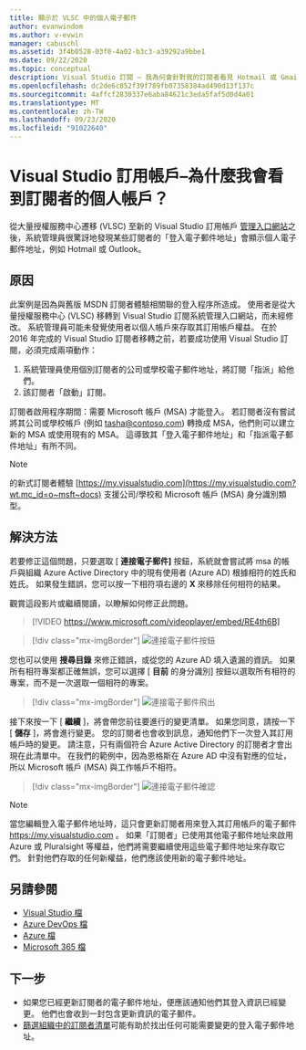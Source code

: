 ```yaml
---
title: 顯示於 VLSC 中的個人電子郵件
author: evanwindom
ms.author: v-evwin
manager: cabuschl
ms.assetid: 3f4b0528-03f0-4a02-b3c3-a39292a9bbe1
ms.date: 09/22/2020
ms.topic: conceptual
description: Visual Studio 訂閱 – 我為何會針對我的訂閱者看見 Hotmail 或 Gmail 地址？
ms.openlocfilehash: dc2de6c852f39f789fb07358384ad490d13f137c
ms.sourcegitcommit: 4affcf2830337e6aba84621c3eda5faf5d0d4a01
ms.translationtype: MT
ms.contentlocale: zh-TW
ms.lasthandoff: 09/23/2020
ms.locfileid: "91022640"
---
```

# <a name="visual-studio-subscriptions--why-do-i-see-personal-accounts-for-my-subscribers"></a>Visual Studio 訂用帳戶–為什麼我會看到訂閱者的個人帳戶？
從大量授權服務中心遷移 (VLSC) 至新的 Visual Studio 訂用帳戶 [管理入口網站](https://manage.visualstudio.com)之後，系統管理員很驚訝地發現某些訂閱者的「登入電子郵件地址」會顯示個人電子郵件地址，例如 Hotmail 或 Outlook。  

## <a name="cause"></a>原因
此案例是因為與舊版 MSDN 訂閱者體驗相關聯的登入程序所造成。 使用者是從大量授權服務中心 (VLSC) 移轉到 Visual Studio 訂閱系統管理入口網站，而未經修改。 系統管理員可能未發覺使用者以個人帳戶來存取其訂用帳戶權益。 在於 2016 年完成的 Visual Studio 訂閱者移轉之前，若要成功使用 Visual Studio 訂閱，必須完成兩項動作：
1. 系統管理員使用個別訂閱者的公司或學校電子郵件地址，將訂閱「指派」給他們。
2. 該訂閱者「啟動」訂閱。

訂閱者啟用程序期間：需要 Microsoft 帳戶 (MSA) 才能登入。 若訂閱者沒有嘗試將其公司或學校帳戶 (例如 tasha@contoso.com) 轉換成 MSA，他們則可以建立新的 MSA 或使用現有的 MSA。 這導致其「登入電子郵件地址」和「指派電子郵件地址」有所不同。

> [!NOTE]
> 的新式訂閱者體驗 [https://my.visualstudio.com](https://my.visualstudio.com?wt.mc_id=o~msft~docs) 支援公司/學校和 Microsoft 帳戶 (MSA) 身分識別類型。

## <a name="solution"></a>解決方法
若要修正這個問題，只要選取 [ **連接電子郵件]** 按鈕，系統就會嘗試將 msa 的帳戶與組織 Azure Active Directory 中的現有使用者 (Azure AD) 根據相符的姓氏和姓氏。 如果發生錯誤，您可以按一下相符項右邊的 **X** 來移除任何相符的結果。  

觀賞這段影片或繼續閱讀，以瞭解如何修正此問題。 

> [!VIDEO https://www.microsoft.com/videoplayer/embed/RE4th6B]

> [!div class="mx-imgBorder"]
> ![連接電子郵件按鈕](_img/connect-emails/connect-emails-button.png "按一下 [連接電子郵件]，將您的使用者與 Microsoft 帳戶對應到您的 Azure Active Directory")

您也可以使用 **搜尋目錄** 來修正錯誤，或從您的 Azure AD 填入遺漏的資訊。 如果所有相符專案都正確無誤，您可以選擇 [ **目前** 的身分識別] 按鈕以選取所有相符的專案，而不是一次選取一個相符的專案。  

> [!div class="mx-imgBorder"]
> ![連接電子郵件飛出](_img/connect-emails/connect-emails-flyout.png "選取您要與 Azure AD 身分識別相符的訂閱者，然後按一下 [繼續]。")

接下來按一下 [ **繼續** ]，將會帶您前往要進行的變更清單。 如果您同意，請按一下 [ **儲存** ]，將會進行變更。 您的訂閱者也會收到訊息，通知他們下一次登入其訂用帳戶時的變更。  請注意，只有兩個符合 Azure Active Directory 的訂閱者才會出現在此清單中。  在我們的範例中，因為恩格斯在 Azure AD 中沒有對應的位址，所以 Microsoft 帳戶 (MSA) 與工作帳戶不相符。 

> [!div class="mx-imgBorder"]
> ![連接電子郵件確認](_img/connect-emails/connect-emails-confirm.png "按一下 [繼續] 以執行建議的變更，然後按一下 [儲存]。") 

> [!NOTE]
> 當您編輯登入電子郵件地址時，這只會更新訂閱者用來登入其訂用帳戶的電子郵件 https://my.visualstudio.com 。 如果「訂閱者」已使用其他電子郵件地址來啟用 Azure 或 Pluralsight 等權益，他們將需要繼續使用這些電子郵件地址來存取它們。 針對他們存取的任何新權益，他們應該使用新的電子郵件地址。 

## <a name="see-also"></a>另請參閱
- [Visual Studio 檔](/visualstudio/)
- [Azure DevOps 檔](/azure/devops/)
- [Azure 檔](/azure/)
- [Microsoft 365 檔](/microsoft-365/)

##  <a name="next-steps"></a>下一步
- 如果您已經更新訂閱者的電子郵件地址，便應該通知他們其登入資訊已經變更。  他們也會收到一封包含更新資訊的電子郵件。
- [篩選組織中的訂閱者清單](search-license.md)可能有助於找出任何可能需要變更的登入電子郵件地址。